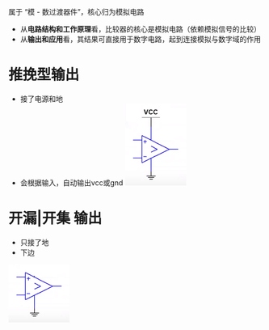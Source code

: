  属于 “模 - 数过渡器件”，核心归为模拟电路
- 从**电路结构和工作原理**看，比较器的核心是模拟电路（依赖模拟信号的比较）
- 从**输出和应用**看，其结果可直接用于数字电路，起到连接模拟与数字域的作用

# 推挽型输出
- 接了电源和地
- 会根据输入，自动输出vcc或gnd
![](../photo/Pasted%20image%2020250805155559.png)

# 开漏|开集 输出
- 只接了地
- 下边 

![](../photo/Pasted%20image%2020250805155815.png)
